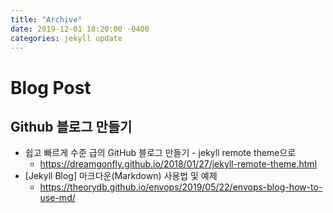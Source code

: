 ```yaml
---
title: "Archive"
date: 2019-12-01 18:20:00 -0400
categories: jekyll update
---
```


# Blog Post
## Github 블로그 만들기
+ 쉽고 빠르게 수준 급의 GitHub 블로그 만들기 - jekyll remote theme으로
  - <https://dreamgonfly.github.io/2018/01/27/jekyll-remote-theme.html>
+ [Jekyll Blog] 마크다운(Markdown) 사용법 및 예제
  - <https://theorydb.github.io/envops/2019/05/22/envops-blog-how-to-use-md/>


